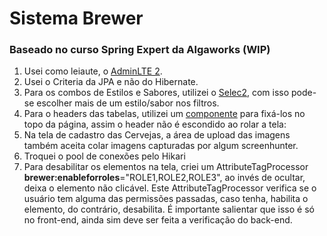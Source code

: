 # Sistema Brewer
### Baseado no curso Spring Expert da Algaworks (WIP)


1. Usei como leiaute, o [AdminLTE 2](https://adminlte.io/docs/2.4/installation).
2. Usei o Criteria da JPA e não do Hibernate.
3. Para os combos de Estilos e Sabores, utilizei o [Selec2](https://adminlte.io/themes/AdminLTE/pages/forms/advanced.html), com isso pode-se escolher mais de um estilo/sabor nos filtros.
4. Para o headers das tabelas, utilizei um [componente](http://embed.plnkr.co/XLCqnt/) para fixá-los no topo da página, assim o header não é escondido ao rolar a tela:
5. Na tela de cadastro das Cervejas, a área de upload das imagens também aceita colar imagens capturadas por algum screenhunter.
6. Troquei o pool de conexões pelo Hikari
7. Para desabilitar os elementos na tela, criei um AttributeTagProcessor __brewer:enableforroles__="ROLE1,ROLE2,ROLE3", ao invés de ocultar, deixa o elemento não clicável. Este AttributeTagProcessor verifica se o usuário tem alguma das permissões passadas, caso tenha, habilita o elemento, do contrário, desabilita. É importante salientar que isso é só no front-end, ainda sim deve ser feita a verificação do back-end.
